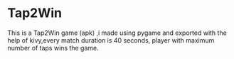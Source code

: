 # Tap2Win
This is a Tap2Win game (apk) ,i made using pygame and exported with the help of kivy,every match duration is 40 seconds, player with maximum number of taps wins the game.

